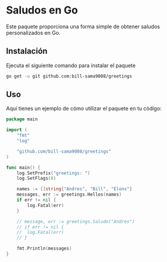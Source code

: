 # Saludos en Go

Este paquete proporciona una forma simple de obtener saludos personalizados en Go.

## Instalación
Ejecuta el siguiente comando para instalar el paquete
```bash
go get -u git github.com:bill-sama9008/greetings
```

## Uso
Aqui tienes un ejemplo de cómo utilizar el paquete en tu código:

```go
package main

import (
	"fmt"
	"log"

	"github.com/bill-sama9008/greetings"
)

func main() {
	log.SetPrefix("greetings: ")
	log.SetFlags(0)

	names := []string{"Andres", "Bill", "Elons"}
	messages, err := greetings.Hellos(names)
	if err != nil {
		log.Fatal(err)
	}

	// message, err := greetings.Saludo("Andres")
	// if err != nil {
	// 	log.Fatal(err)
	// }

	fmt.Println(messages)
}
```